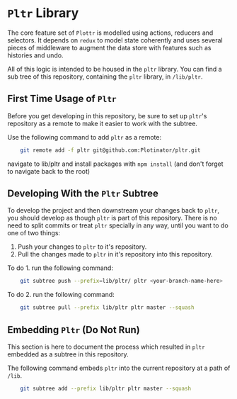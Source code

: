 # `Pltr` Library

The core feature set of `Plottr` is modelled using actions, reducers
and selectors. It depends on `redux` to model state coherently and
uses several pieces of middleware to augment the data store with
features such as histories and undo.

All of this logic is intended to be housed in the `pltr` library. You
can find a sub tree of this repository, containing the `pltr` library,
in `/lib/pltr`.

## First Time Usage of `Pltr`

Before you get developing in this repository, be sure to set up
`pltr`'s repository as a remote to make it easier to work with the
subtree.

Use the following command to add `pltr` as a remote:

```bash
    git remote add -f pltr git@github.com:Plotinator/pltr.git
```

navigate to lib/pltr and install packages with `npm install`
(and don't forget to navigate back to the root)

## Developing With the `Pltr` Subtree

To develop the project and then downstream your changes back to
`pltr`, you should develop as though `pltr` is part of this
repository. There is no need to split commits or treat `pltr`
specially in any way, until you want to do one of two things:

1. Push your changes to `pltr` to it's repository.
2. Pull the changes made to `pltr` in it's repository into this
   repository.

To do 1. run the following command:

```bash
    git subtree push --prefix=lib/pltr/ pltr <your-branch-name-here>
```

To do 2. run the following command:

```bash
    git subtree pull --prefix lib/pltr pltr master --squash
```

## Embedding `Pltr` (Do Not Run)

This section is here to document the process which resulted in `pltr`
embedded as a subtree in this repository.

The following command embeds `pltr` into the current repository at a
path of `/lib`.

```bash
    git subtree add --prefix lib/pltr pltr master --squash
```
